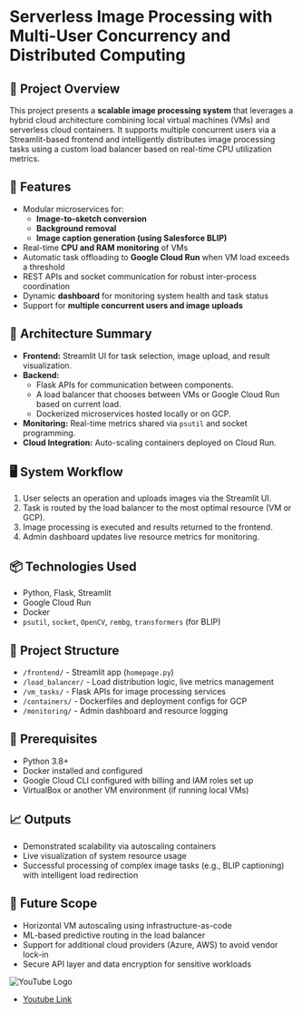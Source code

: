 # Serverless Image Processing with Multi-User Concurrency and Distributed Computing

## 📄 Project Overview
This project presents a **scalable image processing system** that leverages a hybrid cloud architecture combining local virtual machines (VMs) and serverless cloud containers. It supports multiple concurrent users via a Streamlit-based frontend and intelligently distributes image processing tasks using a custom load balancer based on real-time CPU utilization metrics.

## 🔧 Features
- Modular microservices for:
  - **Image-to-sketch conversion**
  - **Background removal**
  - **Image caption generation (using Salesforce BLIP)**
- Real-time **CPU and RAM monitoring** of VMs
- Automatic task offloading to **Google Cloud Run** when VM load exceeds a threshold
- REST APIs and socket communication for robust inter-process coordination
- Dynamic **dashboard** for monitoring system health and task status
- Support for **multiple concurrent users and image uploads**

## 🧠 Architecture Summary
- **Frontend:** Streamlit UI for task selection, image upload, and result visualization.
- **Backend:** 
  - Flask APIs for communication between components.
  - A load balancer that chooses between VMs or Google Cloud Run based on current load.
  - Dockerized microservices hosted locally or on GCP.
- **Monitoring:** Real-time metrics shared via `psutil` and socket programming.
- **Cloud Integration:** Auto-scaling containers deployed on Cloud Run.

## 🖥️ System Workflow
1. User selects an operation and uploads images via the Streamlit UI.
2. Task is routed by the load balancer to the most optimal resource (VM or GCP).
3. Image processing is executed and results returned to the frontend.
4. Admin dashboard updates live resource metrics for monitoring.

## 📦 Technologies Used
- Python, Flask, Streamlit
- Google Cloud Run
- Docker
- `psutil`, `socket`, `OpenCV`, `rembg`, `transformers` (for BLIP)

## 📁 Project Structure
- `/frontend/` - Streamlit app (`homepage.py`)
- `/load_balancer/` - Load distribution logic, live metrics management
- `/vm_tasks/` - Flask APIs for image processing services
- `/containers/` - Dockerfiles and deployment configs for GCP
- `/monitoring/` - Admin dashboard and resource logging

## 📌 Prerequisites
- Python 3.8+
- Docker installed and configured
- Google Cloud CLI configured with billing and IAM roles set up
- VirtualBox or another VM environment (if running local VMs)

## 📈 Outputs
- Demonstrated scalability via autoscaling containers
- Live visualization of system resource usage
- Successful processing of complex image tasks (e.g., BLIP captioning) with intelligent load redirection

## 🚀 Future Scope
- Horizontal VM autoscaling using infrastructure-as-code
- ML-based predictive routing in the load balancer
- Support for additional cloud providers (Azure, AWS) to avoid vendor lock-in
- Secure API layer and data encryption for sensitive workloads


![YouTube Logo](https://upload.wikimedia.org/wikipedia/commons/4/42/YouTube_icon_%282013-2017%29.png)
* [Youtube Link](https://youtu.be/ikRHIUXGJwE?si=c-6cQNpvZhma2xzd)
